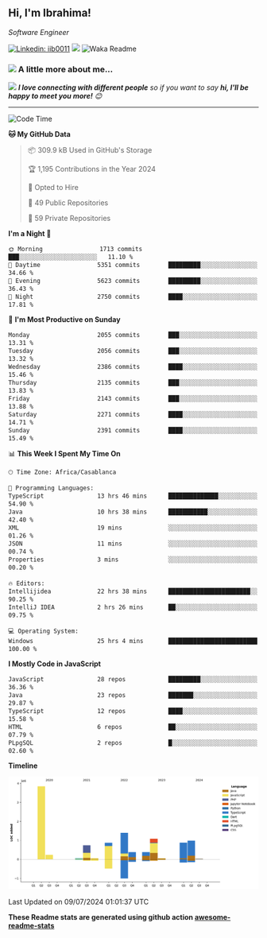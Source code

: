<h2>Hi, I'm Ibrahima! </h2>
<p><em>Software Engineer 
</em></p>


[![Linkedin: iib0011](https://img.shields.io/badge/-iib0011-blue?style=flat-square&logo=Linkedin&logoColor=white&link=https://www.linkedin.com/in/iib0011/)](https://www.linkedin.com/in/iib0011/)
![](https://visitor-badge.glitch.me/badge?page_id=iib0011)
![Waka Readme](https://github.com/iib0011/iib0011/workflows/Waka%20Readme/badge.svg)


### <img src="https://media.giphy.com/media/VgCDAzcKvsR6OM0uWg/giphy.gif" width="50"> A little more about me...  


<img src="https://media.giphy.com/media/LnQjpWaON8nhr21vNW/giphy.gif" width="60"> <em><b>I love connecting with different people</b> so if you want to say <b>hi, I'll be happy to meet you more!</b> 😊</em>

---
<!--START_SECTION:waka-->
![Code Time](http://img.shields.io/badge/Code%20Time-3%2C588%20hrs%2029%20mins-blue)

**🐱 My GitHub Data** 

> 📦 309.9 kB Used in GitHub's Storage 
 > 
> 🏆 1,195 Contributions in the Year 2024
 > 
> 💼 Opted to Hire
 > 
> 📜 49 Public Repositories 
 > 
> 🔑 59 Private Repositories 
 > 
**I'm a Night 🦉** 

```text
🌞 Morning                1713 commits        ███░░░░░░░░░░░░░░░░░░░░░░   11.10 % 
🌆 Daytime                5351 commits        █████████░░░░░░░░░░░░░░░░   34.66 % 
🌃 Evening                5623 commits        █████████░░░░░░░░░░░░░░░░   36.43 % 
🌙 Night                  2750 commits        ████░░░░░░░░░░░░░░░░░░░░░   17.81 % 
```
📅 **I'm Most Productive on Sunday** 

```text
Monday                   2055 commits        ███░░░░░░░░░░░░░░░░░░░░░░   13.31 % 
Tuesday                  2056 commits        ███░░░░░░░░░░░░░░░░░░░░░░   13.32 % 
Wednesday                2386 commits        ████░░░░░░░░░░░░░░░░░░░░░   15.46 % 
Thursday                 2135 commits        ███░░░░░░░░░░░░░░░░░░░░░░   13.83 % 
Friday                   2143 commits        ███░░░░░░░░░░░░░░░░░░░░░░   13.88 % 
Saturday                 2271 commits        ████░░░░░░░░░░░░░░░░░░░░░   14.71 % 
Sunday                   2391 commits        ████░░░░░░░░░░░░░░░░░░░░░   15.49 % 
```


📊 **This Week I Spent My Time On** 

```text
🕑︎ Time Zone: Africa/Casablanca

💬 Programming Languages: 
TypeScript               13 hrs 46 mins      ██████████████░░░░░░░░░░░   54.90 % 
Java                     10 hrs 38 mins      ███████████░░░░░░░░░░░░░░   42.40 % 
XML                      19 mins             ░░░░░░░░░░░░░░░░░░░░░░░░░   01.26 % 
JSON                     11 mins             ░░░░░░░░░░░░░░░░░░░░░░░░░   00.74 % 
Properties               3 mins              ░░░░░░░░░░░░░░░░░░░░░░░░░   00.20 % 

🔥 Editors: 
Intellijidea             22 hrs 38 mins      ███████████████████████░░   90.25 % 
IntelliJ IDEA            2 hrs 26 mins       ██░░░░░░░░░░░░░░░░░░░░░░░   09.75 % 

💻 Operating System: 
Windows                  25 hrs 4 mins       █████████████████████████   100.00 % 
```

**I Mostly Code in JavaScript** 

```text
JavaScript               28 repos            █████████░░░░░░░░░░░░░░░░   36.36 % 
Java                     23 repos            ███████░░░░░░░░░░░░░░░░░░   29.87 % 
TypeScript               12 repos            ████░░░░░░░░░░░░░░░░░░░░░   15.58 % 
HTML                     6 repos             ██░░░░░░░░░░░░░░░░░░░░░░░   07.79 % 
PLpgSQL                  2 repos             █░░░░░░░░░░░░░░░░░░░░░░░░   02.60 % 
```



**Timeline**

![Lines of Code chart](https://raw.githubusercontent.com/iib0011/iib0011/master/assets/bar_graph.png)


 Last Updated on 09/07/2024 01:01:37 UTC
<!--END_SECTION:waka-->

**These Readme stats are generated using github action [awesome-readme-stats](https://github.com/iib0011/waka-readme-stats)**
